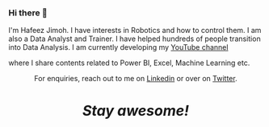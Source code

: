 ### Hi there 👋

I'm Hafeez Jimoh. I have interests in Robotics and how to control them. I am also a Data Analyst and Trainer. I have helped hundreds of people
transition into Data Analysis. I am currently developing my <a href="https://www.youtube.com/channel/UCoj0BKNug7ksYeL38tM_bkg">YouTube channel</a> </p>where I share contents related to Power BI, Excel, Machine Learning etc.</p>

<p align='center'>For enquiries, reach out to me on <a href="https://www.linkedin.com/in/jimohafeezco">Linkedin</a> or over on <a href="https://twitter.com/jimohhafeezco">Twitter</a>.</p>

<h1 align='center'><i>Stay awesome!</i></h1>
<!--
**jimohafeezco/jimohafeezco** is a ✨ _special_ ✨ repository because its `README.md` (this file) appears on your GitHub profile.

Here are some ideas to get you started:

- 🔭 I’m currently working on ...
- 🌱 I’m currently learning ...
- 👯 I’m looking to collaborate on ...
- 🤔 I’m looking for help with ...
- 💬 Ask me about ...
- 📫 How to reach me: ...
- 😄 Pronouns: ...
- ⚡ Fun fact: ...
-->
